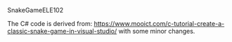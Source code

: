 SnakeGameELE102

The C# code is derived from: https://www.mooict.com/c-tutorial-create-a-classic-snake-game-in-visual-studio/ with some minor changes.
